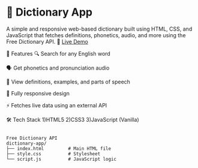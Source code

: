 # 📘 Dictionary App

A simple and responsive web-based dictionary built using HTML, CSS, and JavaScript that fetches definitions, phonetics, audio, and more using the Free Dictionary API.
🔗 [Live Demo](https://pandurangmoredictionary.netlify.app/)


🚀 Features
🔍 Search for any English word

🗣️ Get phonetics and pronunciation audio

📖 View definitions, examples, and parts of speech

📱 Fully responsive design

⚡ Fetches live data using an external API

🛠️ Tech Stack
1)HTML5
2)CSS3
3)JavaScript (Vanilla)
```

Free Dictionary API
dictionary-app/
├── index.html         # Main HTML file
├── style.css          # Stylesheet
└── script.js          # JavaScript logic
```
